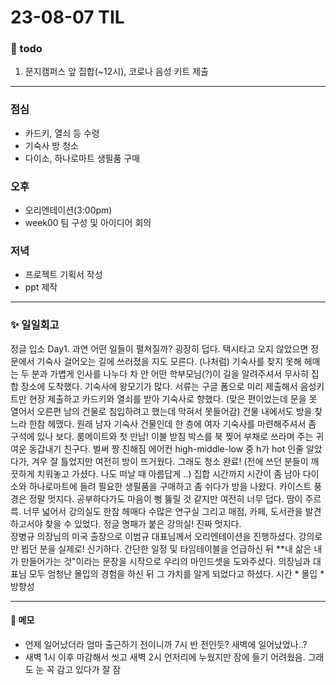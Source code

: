 # 23-08-07 TIL

### 📆 todo
1. 문지캠퍼스 앞 집합(~12시), 코로나 음성 키트 제출
---

### 점심

- 카드키, 열쇠 등 수령
- 기숙사 방 청소
- 다이소, 하나로마트 생필품 구매

### 오후

- 오리엔테이션(3:00pm)
- week00 팀 구성 및 아이디어 회의

### 저녁

- 프로젝트 기획서 작성
- ppt 제작

---
### ✨ 일일회고

정글 입소 Day1. 과연 어떤 일들이 펼쳐질까?
굉장히 덥다. 택시타고 오지 않았으면 정문에서 기숙사 걸어오는 길에 쓰러졌을 지도 모른다.
(나처럼) 기숙사를 찾지 못해 헤매는 두 분과 가볍게 인사를 나누다 차 안 어떤 학부모님(?)이 길을 알려주셔서 무사히 집합 장소에 도착했다.
기숙사에 왕모기가 많다.
서류는 구글 폼으로 미리 제출해서 음성키트만 현장 제출하고 카드키와 열쇠를 받아 기숙사로 향했다.
(맞은 편이었는데 문을 못 열어서 오른편 남의 건물로 침입하려고 했는데 막혀서 못들어감)
건물 내에서도 방을 찾느라 한참 헤맸다. 원래 남자 기숙사 건물인데 한 층에 여자 기숙사를 마련해주셔서 좀 구석에 있나 보다.
룸메이트와 첫 만남! 이불 받침 박스를 북 찢어 부채로 쓰라며 주는 귀여운 동갑내기 친구다. 벌써 짱 친해짐
에어컨 high-middle-low 중 h가 hot 인줄 알았다가, 겨우 잘 틀었지만 여전히 방이 뜨거웠다. 그래도 청소 완료! (전에 쓰던 분들이 깨끗하게 치워놓고 가셨다. 나도 떠날 때 아름답게 ..)
집합 시간까지 시간이 좀 남아 다이소와 하나로마트에 들려 필요한 생필품을 구매하고 좀 쉬다가 방을 나왔다.
카이스트 풍경은 정말 멋지다. 공부하다가도 마음이 뻥 뚫릴 것 같지만 여전히 너무 덥다. 땀이 주르륵.
너무 넓어서 강의실도 한참 헤매다 수많은 연구실 그리고 매점, 카페, 도서관을 발견하고서야 찾을 수 있었다. 정글 명패가 붙은 강의실! 진짜 멋지다.
<br>
장병규 의장님의 미국 출장으로 이범규 대표님께서 오리엔테이션을 진행하셨다. 강의로만 뵙던 분을 실제로! 신기하다.
간단한 일정 및 타임테이블을 언급하신 뒤 **내 삶은 내가 만들어가는 것"이라는 문장을 시작으로 우리의 마인드셋을 도와주셨다.
의장님과 대표님 모두 엄청난 몰입의 경험을 하신 뒤 그 가치를 알게 되었다고 하셨다.
시간 * 몰입 * 방향성

---

#### 📑 메모
- 언제 일어났더라 엄마 출근하기 전이니까 7시 반 전인듯? 새벽에 일어났었나..?
- 새벽 1시 이후 마감해서 씻고 새벽 2시 언저리에 누웠지만 잠에 들기 어려웠음. 그래도 눈 꼭 감고 있다가 잘 잠